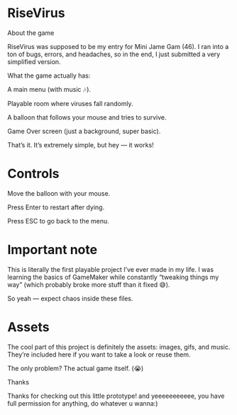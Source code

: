 # RiseVirus
About the game

RiseVirus was supposed to be my entry for Mini Jame Gam (46).
I ran into a ton of bugs, errors, and headaches, so in the end, I just submitted a very simplified version.

What the game actually has:

A main menu (with music 🎶).

Playable room where viruses fall randomly.

A balloon that follows your mouse and tries to survive.

Game Over screen (just a background, super basic).

That’s it. It’s extremely simple, but hey — it works!

# Controls

Move the balloon with your mouse.

Press Enter to restart after dying.

Press ESC to go back to the menu.

# Important note

This is literally the first playable project I’ve ever made in my life.
I was learning the basics of GameMaker while constantly “tweaking things my way” (which probably broke more stuff than it fixed 😅).

So yeah — expect chaos inside these files.

# Assets

The cool part of this project is definitely the assets: images, gifs, and music. They’re included here if you want to take a look or reuse them.

The only problem? The actual game itself. (😭)

Thanks

Thanks for checking out this little prototype! and yeeeeeeeeeee, you have full permission for anything, do whatever u wanna:)
